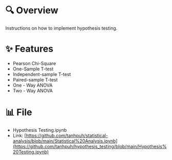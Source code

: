# 🔍 Overview
Instructions on how to implement hypothesis testing.

# ✨ Features
- Pearson Chi-Square
- One-Sample T-test
- Independent-sample T-test
- Paired-sample T-test
- One - Way ANOVA
- Two - Way ANOVA

# 📊 File
- Hypothesis Testing.ipynb
- Link: [https://github.com/tanhpuh/statistical-analysis/blob/main/Statistical%20Analysis.ipynb](https://github.com/tanhpuh/hypothesis_testing/blob/main/Hypothesis%20Testing.ipynb)

